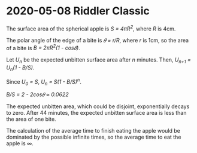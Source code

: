 2020-05-08 Riddler Classic
==========================
The surface area of the spherical apple is _S = 4πR<sup>2</sup>_,
where _R_ is 4cm.

The polar angle of the edge of a bite is _𝜃 = r/R_, where _r_ is 1cm,
so the area of a bite is _B = 2πR<sup>2</sup>(1 - cos𝜃)_.

Let _U<sub>n</sub>_ be the expected unbitten surface area after _n_ minutes.
Then, _U<sub>n+1</sub> = U<sub>n</sub>(1 - B/S)_.

Since _U<sub>0</sub> = S_, _U<sub>n</sub> = S(1 - B/S)<sup>n</sup>_.

_B/S = 2 - 2cos𝜃 ≈ 0.0622_

The expected unbitten area, which could be disjoint, exponentially decays to
zero.  After 44 minutes, the expected unbitten surface area is less than the
area of one bite.

The calculation of the average time to finish eating the apple would be
dominated by the possible infinite times, so the average time to eat the
apple is ∞.

